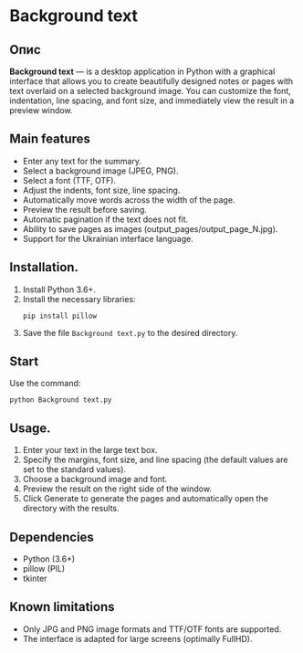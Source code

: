 # Background text
## Опис

**Background text** — is a desktop application in Python with a graphical interface that allows you to create beautifully designed notes or pages with text overlaid on a selected background image. You can customize the font, indentation, line spacing, and font size, and immediately view the result in a preview window.


## Main features

- Enter any text for the summary.
- Select a background image (JPEG, PNG).
- Select a font (TTF, OTF).
- Adjust the indents, font size, line spacing.
- Automatically move words across the width of the page.
- Preview the result before saving.
- Automatic pagination if the text does not fit.
- Ability to save pages as images (output_pages/output_page_N.jpg).
- Support for the Ukrainian interface language.


## Installation.

1. Install Python 3.6+.
2. Install the necessary libraries:
   ```
   pip install pillow
   ```
3. Save the file `Background text.py` to the desired directory.

## Start

Use the command:
```
python Background text.py
```

## Usage.

1. Enter your text in the large text box.
2. Specify the margins, font size, and line spacing (the default values are set to the standard values).
3. Choose a background image and font.
4. Preview the result on the right side of the window.
5. Click Generate to generate the pages and automatically open the directory with the results.


## Dependencies

- Python (3.6+)
- pillow (PIL)
- tkinter

## Known limitations

- Only JPG and PNG image formats and TTF/OTF fonts are supported.
- The interface is adapted for large screens (optimally FullHD).
